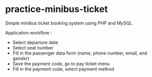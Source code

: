 # practice-minibus-ticket
Simple minibus ticket booking system using PHP and MySQL

Application workflow :
- Select departure date
- Select seat number
- Fill in the passenger data form (name, phone number, email, and gender)
- Save the payment code, go to pay ticket menu
- Fill in the payment code, select payment method
